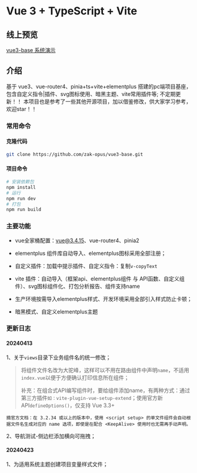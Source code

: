 # Vue 3 + TypeScript + Vite

## 线上预览

[vue3-base 系统演示](http://39.107.60.116:8080/vue3-base/)

## 介绍

基于 vue3、vue-router4、pinia+ts+vite+elementplus 搭建的pc端项目基座，包含自定义指令|插件、svg图标使用、暗黑主题、vite常用插件等;
不定期更新！！
本项目也是参考了一些其他开源项目，加以借鉴修改，供大家学习参考，欢迎star！！

### 常用命令

#### 克隆代码

```bash
git clone https://github.com/zak-opus/vue3-base.git
```

#### 项目命令

```bash
# 安装依赖包
npm install
# 运行
npm run dev
# 打包
npm run build
```

### 主要功能

+ vue全家桶配置：vue@3.4.15、vue-router4、pinia2
+ elementplus 组件库自动导入、elementplus图标采用全部注册；

+ 自定义插件：加载中提示插件、自定义指令：复制`v-copyText`
+ vite 插件：自动导入（框架api、elementplus组件 与 API函数、自定义组件）、svg图标组件化、打包分析报告、组件支持name
+ 生产环境按需导入elementplus样式、开发环境采用全部引入样式防止卡顿；
+ 暗黑模式、自定义elementplus主题



### 更新日志

#### 20240413

1、关于`views`目录下业务组件名的统一修改；

>  将组件文件名改为大驼峰，这样可以不用在路由组件中声明`name`，不适用`index.vue`以便于方便确认打印信息所在组件；
>
> 补充：在组合式API编写组件时，要给组件添加name，有两种方式：通过第三方插件`如：vite-plugin-vue-setup-extend`；使用官方新API`defineOptions()`，仅支持 Vue 3.3+

```
摘官方文档：在 3.2.34 或以上的版本中，使用 <script setup> 的单文件组件会自动根据文件名生成对应的 name 选项，即使是在配合 <KeepAlive> 使用时也无需再手动声明。
```

2、导航测试-侧边栏添加横向可拖拽；

#### 20240423

1、为适用系统主题创建项目变量样式文件；


